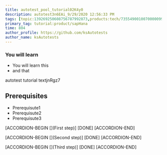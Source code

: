 ```yaml
---
title: autotest_pool_tutorial02K4y0
description: autotest3n6EAi_9/29/2020 12:56:33 PM
tags: [topic:139269250608756787992873,products:tech/73554900100700000996,tutorial:experience/advanced]
primary_tag: tutorial:product/sapHana
time: 804
author_profile: https://github.com/ksAutotests
author_name: ksAutotests
---
```

### You will learn
- You will learn this
- and that

autotest tutorial textjnRgz7

## Prerequisites
- Prerequisute1
- Prerequisute2
- Prerequisute3

[ACCORDION-BEGIN [](First step)]
[DONE]
[ACCORDION-END]

[ACCORDION-BEGIN [](Second step)]
[DONE]
[ACCORDION-END]

[ACCORDION-BEGIN [](Third step)]
[DONE]
[ACCORDION-END]

